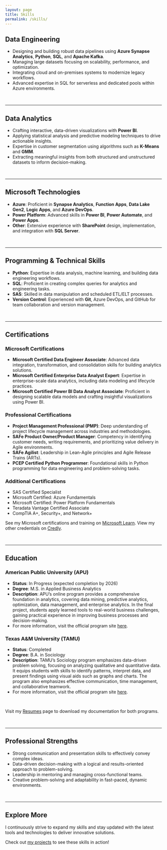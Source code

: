 ```yaml
---
layout: page
title: Skills
permalink: /skills/
---
```


## **Data Engineering**
- Designing and building robust data pipelines using **Azure Synapse Analytics**, **Python**, **SQL**, and **Apache Kafka**.
- Managing large datasets focusing on scalability, performance, and optimization.
- Integrating cloud and on-premises systems to modernize legacy workflows.
- Advanced expertise in SQL for serverless and dedicated pools within Azure environments.

<br>

---

## **Data Analytics**
- Crafting interactive, data-driven visualizations with **Power BI**.
- Applying statistical analysis and predictive modeling techniques to drive actionable insights.
- Expertise in customer segmentation using algorithms such as **K-Means** and **GMM**.
- Extracting meaningful insights from both structured and unstructured datasets to inform decision-making.

<br>

---

## **Microsoft Technologies**
- **Azure**: Proficient in **Synapse Analytics**, **Function Apps**, **Data Lake Gen2**, **Logic Apps**, and **Azure DevOps**.
- **Power Platform**: Advanced skills in **Power BI**, **Power Automate**, and **Power Apps**.
- **Other**: Extensive experience with **SharePoint** design, implementation, and integration with **SQL Server**.

<br>

---

## **Programming & Technical Skills**
- **Python**: Expertise in data analysis, machine learning, and building data engineering workflows.
- **SQL**: Proficient in creating complex queries for analytics and engineering tasks.
- **SAS**: Skilled in data manipulation and scheduled ETL/ELT processes.
- **Version Control**: Experienced with **Git**, Azure DevOps, and GitHub for team collaboration and version management.

<br>

---

## **Certifications**

### **Microsoft Certifications**
- **Microsoft Certified Data Engineer Associate**: Advanced data integration, transformation, and consolidation skills for building analytics solutions.
- **Microsoft Certified Enterprise Data Analyst Expert**: Expertise in enterprise-scale data analytics, including data modeling and lifecycle practices.
- **Microsoft Certified Power BI Data Analyst Associate**: Proficient in designing scalable data models and crafting insightful visualizations using Power BI.

### **Professional Certifications**
- **Project Management Professional (PMP)**: Deep understanding of project lifecycle management across industries and methodologies.
- **SAFe Product Owner/Product Manager**: Competency in identifying customer needs, writing requirements, and prioritizing value delivery in Agile environments.
- **SAFe Agilist**: Leadership in Lean-Agile principles and Agile Release Trains (ARTs).
- **PCEP Certified Python Programmer**: Foundational skills in Python programming for data engineering and problem-solving tasks.

### **Additional Certifications**
- SAS Certified Specialist
- Microsoft Certified: Azure Fundamentals
- Microsoft Certified: Power Platform Fundamentals
- Teradata Vantage Certified Associate
- CompTIA A+, Security+, and Network+

See my Microsoft certifications and training on [Microsoft Learn](https://learn.microsoft.com/en-us/users/scottmcqueen-9826/transcript). View my other credentials on [Credly](https://www.credly.com/users/scott-mcqueen).

<br>

---

## **Education**

### **American Public University (APU)**
- **Status**: In Progress (expected completion by 2026)
- **Degree**: M.S. in Applied Business Analytics
- **Description**: APU’s online program provides a comprehensive foundation in analytics, covering data mining, predictive analytics, optimization, data management, and enterprise analytics. In the final project, students apply learned tools to real-world business challenges, gaining practical experience in improving business processes and decision-making.
- For more information, visit the official program site [here](https://www.apu.apus.edu/online-masters-programs/master-of-science-in-applied-business-analytics/#requirements).

### **Texas A&M University (TAMU)**
- **Status**: Completed
- **Degree**: B.A. in Sociology
- **Description**: TAMU’s Sociology program emphasizes data-driven problem solving, focusing on analyzing qualitative and quantitative data. It equips students with skills to identify patterns, interpret data, and present findings using visual aids such as graphs and charts. The program also emphasizes effective communication, time management, and collaborative teamwork.
- For more information, visit the official program site [here](https://artsci.tamu.edu/sociology/undergraduate/index.html).

<br>

Visit my [Resumes](https://smcqueen2023.github.io/skills-github-pages/resume/) page to download my documentation for both programs.

<br>

---

## **Professional Strengths**
- Strong communication and presentation skills to effectively convey complex ideas.
- Data-driven decision-making with a logical and results-oriented approach to problem-solving.
- Leadership in mentoring and managing cross-functional teams.
- Creative problem-solving and adaptability in fast-paced, dynamic environments.

<br>

---

## **Explore More**

I continuously strive to expand my skills and stay updated with the latest tools and technologies to deliver innovative solutions.  

Check out [my projects](https://smcqueen2023.github.io/skills-github-pages/projects.html) to see these skills in action!

<br>
